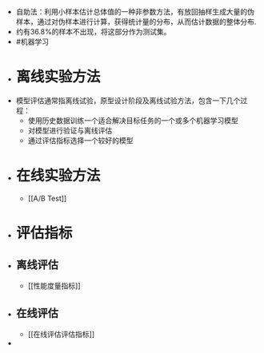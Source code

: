 - 自助法：利用小样本估计总体值的一种非参数方法，有放回抽样生成大量的伪样本，通过对伪样本进行计算，获得统计量的分布，从而估计数据的整体分布.
- 约有36.8%的样本不出现，将这部分作为测试集。
- #机器学习
- # 离线实验方法
- 模型评估通常指离线试验，原型设计阶段及离线试验方法，包含一下几个过程：
	- 使用历史数据训练一个适合解决目标任务的一个或多个机器学习模型
	- 对模型进行验证与离线评估
	- 通过评估指标选择一个较好的模型
- # 在线实验方法
	- [[A/B Test]]
- # 评估指标
- ## 离线评估
	- [[性能度量指标]]
- ## 在线评估
	- [[在线评估评估指标]]
-